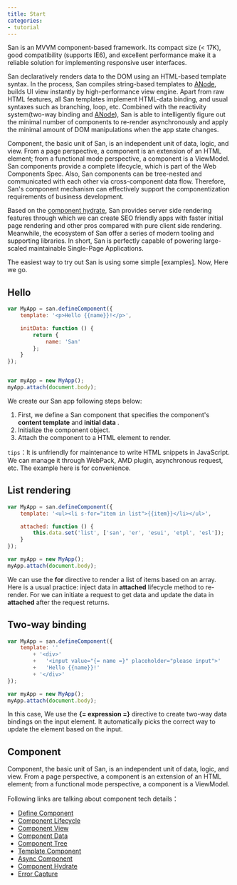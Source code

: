 ```yaml
---
title: Start
categories:
- tutorial
---
```


San is an MVVM component-based framework. Its compact size (< 17K), good compatibility (supports IE6), and excellent performance make it a reliable solution for implementing responsive user interfaces.

San declaratively renders data to the DOM using an HTML-based template syntax. In the process, San compiles string-based templates to [ANode](https://github.com/baidu/san/blob/master/doc/anode.md), builds UI view instantly by high-performance view engine. Apart from raw HTML features, all San templates implement HTML-data binding, and usual syntaxes such as branching, loop, etc. Combined with the reactivity system(two-way binding and [ANode](https://github.com/baidu/san/blob/master/doc/anode.md)), San is able to intelligently figure out the minimal number of components to re-render asynchronously and apply the minimal amount of DOM manipulations when the app state changes.

Component, the basic unit of San, is an independent unit of data, logic, and view. From a page perspective, a component is an extension of an HTML element; from a functional mode perspective, a component is a ViewModel. San components provide a complete lifecycle, which is part of the Web Components Spec. Also, San components can be tree-nested and communicated with each other via cross-component data flow. Therefore, San's component mechanism can effectively support the componentization requirements of business development.

Based on the [component hydrate](../../component/hydrate/), San provides server side rendering features through which we can create SEO friendly apps with faster initial page rendering and other pros compared with pure client side rendering. Meanwhile, the ecosystem of San offer a series of modern tooling and supporting libraries. In short, San is perfectly capable of powering large-scaled maintainable Single-Page Applications.

The easiest way to try out San is using some simple [examples]. Now, Here we go.

Hello
-------

```javascript
var MyApp = san.defineComponent({
    template: '<p>Hello {{name}}!</p>',

    initData: function () {
        return {
            name: 'San'
        };
    }
});


var myApp = new MyApp();
myApp.attach(document.body);
```

We create our San app following steps below:

1. First, we define a San component that specifies the component's **content template** and **initial data** .
2. Initialize the component object.
3. Attach the component to a HTML element to render.


`tips`：It is unfriendly for maintenance to write HTML snippets in JavaScript. We can manage it through WebPack, AMD plugin, asynchronous request, etc. The example here is for convenience.

List rendering
--------

```javascript
var MyApp = san.defineComponent({
    template: '<ul><li s-for="item in list">{{item}}</li></ul>',

    attached: function () {
        this.data.set('list', ['san', 'er', 'esui', 'etpl', 'esl']);
    }
});

var myApp = new MyApp();
myApp.attach(document.body);
```

We can use the **for** directive to render a list of items based on an array. Here is a usual practice: inject data in **attached** lifecycle method to re-render. For we can initiate a request to get data and update the data in **attached** after the request returns.

Two-way binding
--------

```javascript
var MyApp = san.defineComponent({
    template: ''
        + '<div>'
        +   '<input value="{= name =}" placeholder="please input">'
        +   'Hello {{name}}!'
        + '</div>'
});

var myApp = new MyApp();
myApp.attach(document.body);
```

In this case, We use the **{= expression =}** directive to create two-way data bindings on the input element. It automatically picks the correct way to update the element based on the input.

Component
-----

Component, the basic unit of San, is an independent unit of data, logic, and view. From a page perspective, a component is an extension of an HTML element; from a functional mode perspective, a component is a ViewModel.

Following links are talking about component tech details：

- [Define Component](../../component/define/)
- [Component Lifecycle](../../component/lifecycle/)
- [Component View](../../component/view/)
- [Component Data](../../component/data/)
- [Component Tree](../../component/tree/)
- [Template Component](../../component/template-component/)
- [Async Component](../../component/async/)
- [Component Hydrate](../../component/hydrate/)
- [Error Capture](../../component/error/)

